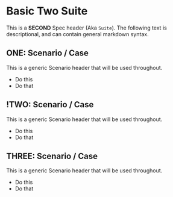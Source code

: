 # Basic Two Suite

This is a **SECOND** Spec header (Aka `Suite`). The following text is descriptional, and can
contain general markdown syntax. 


## ONE: Scenario / Case 
This is a generic Scenario header that will be used throughout.

  * Do this
  * Do that

## !TWO: Scenario / Case 
This is a generic Scenario header that will be used throughout.

  * Do this
  * Do that
  
## THREE: Scenario / Case 
This is a generic Scenario header that will be used throughout.

  * Do this
  * Do that
